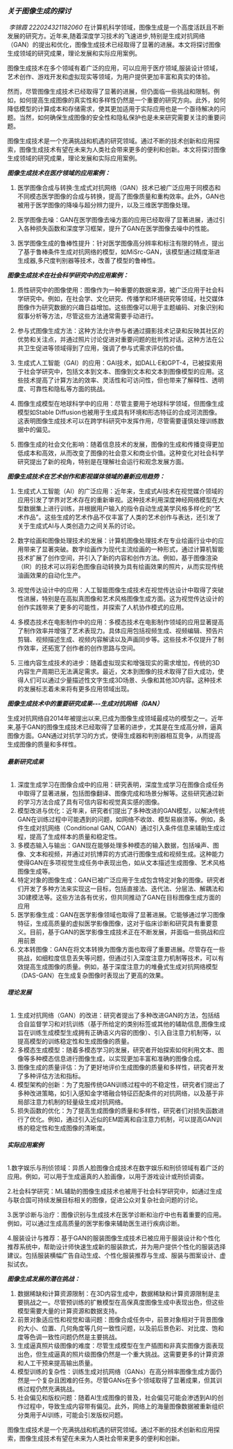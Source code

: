 ### 					***关于图像生成的探讨***

​																*李锦霞	222024321182060*
​	在计算机科学领域，图像生成是一个高度活跃且不断发展的研究方。近年来,随着深度学习技术的飞速进步,特别是生成对抗网络（GAN）的提出和优化，图像生成技术已经取得了显著的进展。本文将探讨图像生成领域的研究成果，理论发展和实际应用案例。

​	图像生成技术在多个领域有着广泛的应用，可以应用于医疗领域,服装设计领域，艺术创作、游戏开发和虚拟现实等领域，为用户提供更加丰富和真实的体验。

​	然而，尽管图像生成技术已经取得了显著的进展，但仍面临一些挑战和限制。例如，如何提高生成图像的真实性和多样性仍然是一个重要的研究方向。此外，如何降低模型的计算成本和存储需求，使其更加适用于实际应用也是一个亟待解决的问题。当然，如何确保生成图像的安全性和隐私保护也是未来研究需要关注的重要问题。

​	图像生成技术是一个充满挑战和机遇的研究领域。通过不断的技术创新和应用探索，图像生成技术有望在未来为人类社会带来更多的便利和创新。本文将探讨图像生成领域的研究成果，理论发展和实际应用案例。

***图像生成技术在医疗领域的应用案例：***

1. 医学图像合成与转换:生成式对抗网络（GAN）技术已被广泛应用于同模态和不同模态医学图像的合成与转换，提高了图像质量和重构效率。此外，GAN也被用于医学图像的降噪与超分辨力提升，以及三维医学图像处理。

2. 医学图像去噪：GAN在医学图像去噪方面的应用已经取得了显著进展，通过引入各种损失函数和深度学习框架，提升了GAN在医学图像去噪中的性能。

3. 医学图像生成的鲁棒性提升：针对医学图像高分辨率和标注有限的特点，提出了基于鲁棒条件生成对抗网络的模型，如MiSrc-GAN，该模型通过精度渐进生成器,多尺度判别器等技术，改善了模型的鲁棒性。

***图像生成技术在社会科学研究中的应用案例：***

1. 质性研究中的图像使用：图像作为一种重要的数据来源，被广泛应用于社会科学研究中。例如，在社会学、文化研究、传播学和环境研究等领域，社交媒体图像作为研究数据的兴趣日益增加。这些图像可以用于主题编码、对象识别和叙事分析等方法，尽管这些方法通常需要手动进行。

2. 参与式图像生成方法：这种方法允许参与者通过摄影技术记录和反映其社区的优势和关注点，并通过照片讨论促进对重要问题的批判性对话。这种方法在公共卫生促进等领域得到了应用，强调了参与式需求评估的价值。

3. 生成式人工智能（GAI）的应用：GAI技术，如DALL·E和GPT-4，已被探索用于社会学研究中，包括文本到文本、图像到文本和文本到图像模型的应用。这些技术提高了计算方法的效率、灵活性和可访问性，但也带来了解释性、透明度、可靠性和隐私等方面的挑战。

4. 图像生成模型在地球科学中的应用：尽管主要用于地球科学领域，但图像生成模型如Stable Diffusion也被用于生成具有环境和形态特征的合成河流图像。这表明图像生成技术可以在跨学科研究中发挥作用，尽管需要谨慎处理训练数据中的偏见。

5. 图像生成的社会文化影响：随着信息技术的发展，图像的生成和传播变得更加低成本和高效，从而改变了图像的社会意义和商业价值。这种变化对社会科学研究提出了新的视角，特别是在理解社会运行和观念发展方面。

***图像生成技术在艺术创作和影视媒体领域的最新应用趋势：***

1. 生成式人工智能（AI）的广泛应用：近年来，生成式AI技术在视觉媒介领域的应用引发了学界对艺术存在的重新审视。这种技术利用深度神经网络模型在大型数据集上进行训练，并根据用户输入的指令自动生成美学风格多样化的“艺术作品”。这些生成的艺术作品不仅丰富了人类的艺术创作与表达，还引发了关于生成式AI与人类创造力之间关系的讨论。

2. 数字绘画和图像处理技术的发展：计算机图像处理技术在专业绘画行业中的应用带来了显著突破。数字绘画作为现代主流绘画的一种形式，通过计算机智能技术扩展了创作空间，并引入了新的内容和创作方法。例如，基于图像渲染（IR）的技术可以将彩色图像自动转换为具有绘画效果的照片，从而实现传统油画效果的自动化生产。

3. 视觉传达设计中的应用：人工智能图像生成技术在视觉传达设计中取得了突破性进展，特别是在高拟真图像和艺术风格图像生成方面。这为视觉传达设计的创作实践带来了更多的可能性，并探索了人机协作模式的应用。

4. 多模态技术在电影制作中的应用：多模态技术在电影制作领域的应用显著提高了制作效率并增强了艺术表现力。具体应用包括视频生成、视频编辑、预告片剪辑、视频描述生成、视频内容解读以及声画同步等。这些技术不仅提升了制作效率，还拓宽了创作者的创作思路与空间。

5. 三维内容生成技术的进步：随着虚拟现实和增强现实的需求增加，传统的3D内容生产周期已无法满足需求。最近，文本到图像的技术取得了巨大成功，使得人们可以通过少量描述性文字生成3D场景、头像和其他3D内容。这种技术的发展标志着未来将有更多应用领域出现。

***图像生成技术中的重要研究成果---生成对抗网络（GAN）***

​	生成对抗网络自2014年被提出以来,已成为图像生成领域最成功的模型之一。近年来,基于GAN的图像生成技术已经取得了显著的进步，尤其是在生成高分辨，逼真图像方面。GAN通过对抗学习的方式，使得生成器和判别器相互竞争，从而提高生成图像的质量和多样性。

###### ***最新研究成果***

1. 深度生成学习在图像合成中的应用：研究表明，深度生成学习在图像合成任务中取得了显著进展，包括图像翻译、图像完成和场景分解等。这些研究通过新的学习方法合成了具有可信内容和视觉真实感的图像。
2. 模型改进与优化：近年来，研究者们提出了多种改进的GAN模型，以解决传统GAN在训练过程中可能遇到的问题，如网络不收敛、模型易崩溃等。例如，条件生成对抗网络（Conditional GAN, CGAN）通过引入条件信息来辅助生成过程，提高了生成样本的质量和稳定性。
3. 多模态输入与输出：GAN现在能够处理多种模态的输入数据，包括噪声、图像、文本和视频，并通过对抗博弈的方式进行图像生成和视频生成。这种能力使得GAN在多项视觉生成任务中表现出色，如从文本描述生成图像、艺术风格图像生成等。
4. 特定对象的图像生成：GAN已被广泛应用于生成包含特定对象的图像。研究者们开发了多种方法来实现这一目标，包括直接法、迭代法、分层法、解耦法和3D建模法等。这些方法各有优劣，但共同推动了GAN在目标图像生成方面的应用
5. 医学影像生成：GAN在医学影像领域也取得了显著进展。它能够通过学习图像特征，生成高质量的虚拟医学影像图像，这对于临床诊断和研究具有重要意义。目前，基于GAN的医学影像生成技术正在不断发展，并面临一些挑战和应用前景
6. 文本转图像：GAN在将文本转换为图像方面也取得了重要进展。尽管存在一些挑战，如细粒度信息丢失等问题，但通过引入深度注意力机制等技术，可以有效提高生成图像的质量。例如，基于深度注意力的堆叠式生成对抗网络模型（DAS-GAN）在生成复杂图像时表现出了更高的效果。

###### ***理论发展***

1. 生成对抗网络（GAN）的改进：研究者提出了多种改进GAN的方法，包括结合自监督学习和对抗训练（基于所给定的类别标签或其他的辅助信息,图像生成旨在训练生成模型生成拥有正确语义内容的图像）、引入自注意力机制等，以提高模型的训练稳定性和生成图像的质量。
2. 多模态生成模型：随着多模态学习的发展，研究者开始探索如何利用文本、图像等多种模态信息进行图像生成，以实现更加丰富和准确的图像合成。
3. 图像生成的质量评估：为了更好地评价生成图像的质量和多样性，研究者开发了多种评估方法和指标。
4. 模型架构的创新：为了克服传统GAN训练过程中的不稳定性，研究者们提出了多种改进策略，如引入感知金字塔融合特征匹配条件的对抗网络，以及基于非局部注意力机制的轻量级生成对抗网络。
5. 损失函数的优化：为了提高生成图像的质量和多样性，研究者们对损失函数进行了优化。例如，通过引入近似的EM距离和自注意力机制，可以提高GAN训练的稳定性和生成图像的清晰度。

###### **实际应用案例**

 1.数字娱乐与刑侦领域：异质人脸图像合成技术在数字娱乐和刑侦领域有着广泛的应用。例如，可以用于生成逼真的人脸画像，以用于游戏设计或刑侦调查。

2.社会科学研究：ML辅助的图像生成技术也被用于社会科学研究中，如通过生成与联合国可持续发展目标相关的图像，促进公众对复杂社会问题的讨论。

3.医学诊断与治疗：图像识别与生成技术在医学诊断和治疗中也有着重要的应用。例如，可以通过生成高质量的医学影像来辅助医生进行疾病诊断。

4.服装设计与推荐：基于GAN的服装图像生成技术已被应用于服装设计和个性化推荐系统中，帮助设计师快速生成新的服装款式，并为用户提供个性化的服装选择建议。包括服装横幅广告自动生成、个性化服装推荐与生成、服装与图案设计、虚拟试衣。

***图像生成发展的潜在挑战：***

1. 数据稀缺和计算资源限制：在3D内容生成中，数据稀缺和计算资源限制是主要挑战之一。尽管预训练的扩散模型在高保真度图像生成中表现出色，但这些模型需要大量的计算资源和数据支持。
2. 前景对象适应性和视觉和谐问题：图像合成任务中，前景对象相对于背景图像的大小、位置、几何角度等几何一致性问题，以及前后景色彩、对比度、饱和度等色调一致性问题仍然是主要挑战。
3. 生成逼真照片级图像的难度：尽管生成模型在生产插图和非真实图像方面表现出色，但生成逼真的照片级图像仍然是一个重大挑战。这需要更多的计算资源和人工干预来提高输出质量。
4. 模型训练的复杂性：训练生成对抗网络（GANs）在高分辨率图像生成方面仍然是一个复杂且困难的任务。尽管GANs在多个领域取得了显著成果，但其训练过程仍然充满挑战。
5. 社会偏见和版权问题：随着AI生成图像的普及，社会偏见可能会渗透到AI的创作过程中，导致生成内容带有偏见。此外，网络上的海量图像数据被重新组织分类用于AI训练，可能会引发版权问题。

​	图像生成技术是一个充满挑战和机遇的研究领域。通过不断的技术创新和应用探索，图像生成技术有望在未来为人类社会带来更多的便利和创新。









